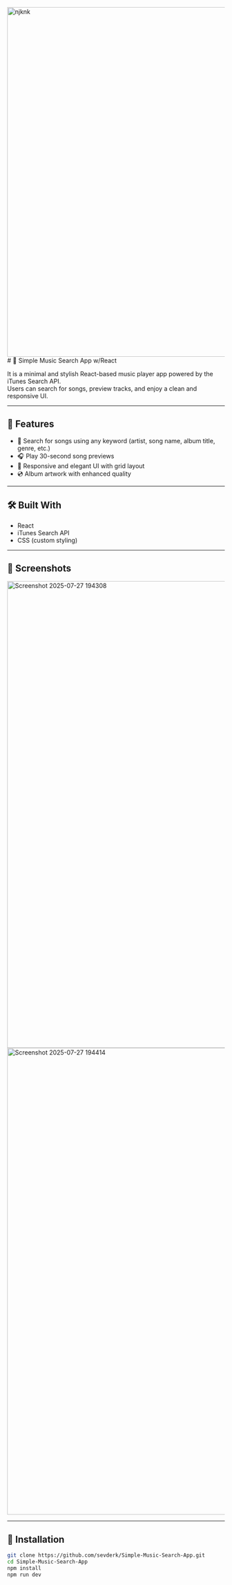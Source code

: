 <img width="1920" height="809" alt="njknk" src="https://github.com/user-attachments/assets/0305bbd4-7a35-4289-aa13-09c0d9e7128d" />
# 🎵 Simple Music Search App w/React

It is a minimal and stylish React-based music player app powered by the iTunes Search API.  
Users can search for songs, preview tracks, and enjoy a clean and responsive UI.

---

## 🚀 Features

- 🔎 Search for songs using any keyword (artist, song name, album title, genre, etc.)
- 🎧 Play 30-second song previews
- 🎨 Responsive and elegant UI with grid layout
- 💿 Album artwork with enhanced quality

---

## 🛠️ Built With

- React
- iTunes Search API
- CSS (custom styling)

---

## 📸 Screenshots

<img width="1920" height="1080" alt="Screenshot 2025-07-27 194308" src="https://github.com/user-attachments/assets/5f665d35-5840-48d6-9ebd-52005b2509c7" />
<img width="1920" height="1080" alt="Screenshot 2025-07-27 194414" src="https://github.com/user-attachments/assets/ae43f88b-65f4-4647-9fee-b8372d824e06" />



---

## 📂 Installation

```bash
git clone https://github.com/sevderk/Simple-Music-Search-App.git
cd Simple-Music-Search-App
npm install
npm run dev

